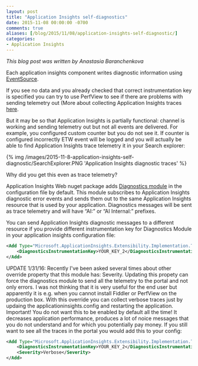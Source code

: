 ```yaml
---
layout: post
title: "Application Insights self-diagnostics"
date: 2015-11-08 00:00:00 -0700
comments: true
aliases: [/blog/2015/11/08/application-insights-self-diagnostic/]
categories:
- Application Insights
---
```

*This blog post was written by Anastasia Baranchenkova*

Each application insights component writes diagnostic information using [EventSource](http://blogs.msdn.com/b/vancem/archive/2012/07/09/logging-your-own-etw-events-in-c-system-diagnostics-tracing-eventsource.aspx).

If you see no data and you already checked that correct instrumentation key is specified you can try to use PerfView to see if there are problems with sending telemetry out (More about collecting Application Insights traces [here](http://sergeysharp.com/blog/2015/04/16/diagnostic-of-applicationinsights-sdk/).

But it may be so that Application Insights is partially functional: channel is working and sending telemetry out but not all events are delivered. For example, you configured custom counter but you do not see it. If counter is configured incorrectly ETW event will be logged and you will actually be able to find Application Insights trace telemetry it in your Search explorer:

{% img /images/2015-11-8-application-insights-self-diagnostic/SearchExplorer.PNG 'Application Insights diagnostic traces' %}

Why did you get this even as trace telemetry?

Application Insights Web nuget package adds [Diagnostics module](https://github.com/Microsoft/ApplicationInsights-dotnet/blob/master/src/Core/Managed/Shared/Extensibility/Implementation/Tracing/DiagnosticsTelemetryModule.cs) in the configuration file by default. This module subscribes to Application Insights diagnostic error events and sends them out to the same Application Insights resource that is used by your application. Diagnostics messages will be sent as trace telemetry and will have “AI:” or “AI Internal:” prefixes.

You can send Application Insights diagnostic messages to a different resource if you provide different instrumentation key for Diagnostics Module in your application insights configuration file:

``` xml
<Add Type="Microsoft.ApplicationInsights.Extensibility.Implementation.Tracing.DiagnosticsTelemetryModule, Microsoft.ApplicationInsights" >
	<DiagnosticsInstrumentationKey>YOUR_KEY_2</DiagnosticsInstrumentationKey>
</Add>
```

UPDATE 1/31/16:
Recently I've been asked several times about other override property that this module has: Severity. Updating this propety can force the diagnostics module to send all the telemetry to the portal and not only errors. I was not thinking that it is very useful for the end user but apparently it is e.g. when you cannot install Fiddler or PerfView on the production box. With this override you can collect verbose traces just by updaing the applicationinsights.config and restarting the application. Important! You do not want this to be enabled by default all the time! It decreases application performance, produces a lot of noice messages that you do not understand and for which you potentially pay money. 
If you still want to see all the traces in the portal you would add this to your config:

``` xml
<Add Type="Microsoft.ApplicationInsights.Extensibility.Implementation.Tracing.DiagnosticsTelemetryModule, Microsoft.ApplicationInsights" >
	<DiagnosticsInstrumentationKey>YOUR_KEY_2</DiagnosticsInstrumentationKey>
	<Severity>Verbose</Severity>
</Add>
```
